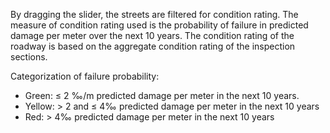 By dragging the slider, the streets are filtered for condition rating. The measure of condition rating used is the probability of failure in predicted damage per meter over the next 10 years. The condition rating of the roadway is based on the aggregate condition rating of the inspection sections.

Categorization of failure probability:
- Green: ≤ 2 ‰/m predicted damage per meter in the next 10 years.
- Yellow: > 2 and ≤ 4‰ predicted damage per meter in the next 10 years
- Red: > 4‰ predicted damage per meter in the next 10 years

